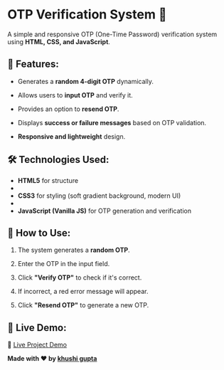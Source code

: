 # OTP Verification System 🔐

A simple and responsive OTP (One-Time Password) verification system using **HTML, CSS, and JavaScript**.

## 🚀 Features:

- Generates a **random 4-digit OTP** dynamically.
  
- Allows users to **input OTP** and verify it.
  
- Provides an option to **resend OTP**.
  
- Displays **success or failure messages** based on OTP validation.
  
- **Responsive and lightweight** design.

## 🛠️ Technologies Used:

- **HTML5** for structure
- 
- **CSS3** for styling (soft gradient background, modern UI)
- 
- **JavaScript (Vanilla JS)** for OTP generation and verification  

## 🎯 How to Use:

1. The system generates a **random OTP**.
   
2. Enter the OTP in the input field.
   
3. Click **"Verify OTP"** to check if it's correct.
   
4. If incorrect, a red error message will appear.
   
5. Click **"Resend OTP"** to generate a new OTP.

## 📌 Live Demo:
🔗 [Live Project Demo](your-demo-link.com)


**Made with ❤️ by [khushi gupta](https://github.com/Khushigupta-23)**
